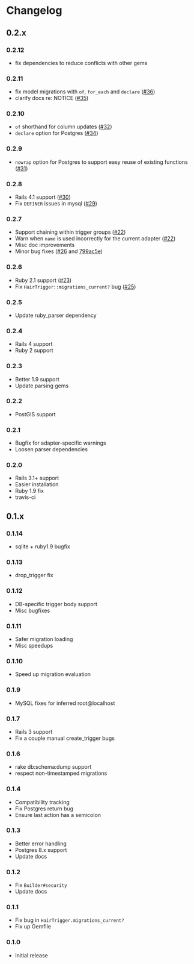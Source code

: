 # Changelog

## 0.2.x

### 0.2.12

* fix dependencies to reduce conflicts with other gems

### 0.2.11

* fix model migrations with `of`, `for_each` and `declare` ([#36](https://github.com/jenseng/hair_trigger/issues/36))
* clarify docs re: NOTICE ([#35](https://github.com/jenseng/hair_trigger/issues/35))

### 0.2.10

* `of` shorthand for column updates ([#32](https://github.com/jenseng/hair_trigger/issues/32))
* `declare` option for Postgres ([#34](https://github.com/jenseng/hair_trigger/issues/34))

### 0.2.9

* `nowrap` option for Postgres to support easy reuse of existing functions ([#31](https://github.com/jenseng/hair_trigger/pull/31))

### 0.2.8

* Rails 4.1 support ([#30](https://github.com/jenseng/hair_trigger/issues/30))
* Fix `DEFINER` issues in mysql ([#29](https://github.com/jenseng/hair_trigger/issues/29))

### 0.2.7

* Support chaining within trigger groups ([#22](https://github.com/jenseng/hair_trigger/issues/22))
* Warn when `name` is used incorrectly for the current adapter ([#22](https://github.com/jenseng/hair_trigger/issues/22))
* Misc doc improvements
* Minor bug fixes ([#26](https://github.com/jenseng/hair_trigger/issues/26) and [799ac5e](https://github.com/jenseng/hair_trigger/commit/799ac5e))

### 0.2.6

* Ruby 2.1 support ([#23](https://github.com/jenseng/hair_trigger/issues/23))
* Fix `HairTrigger::migrations_current?` bug ([#25](https://github.com/jenseng/hair_trigger/issues/25))

### 0.2.5

* Update ruby_parser dependency

### 0.2.4

* Rails 4 support
* Ruby 2 support

### 0.2.3

* Better 1.9 support
* Update parsing gems

### 0.2.2

* PostGIS support

### 0.2.1

* Bugfix for adapter-specific warnings
* Loosen parser dependencies

### 0.2.0

* Rails 3.1+ support
* Easier installation
* Ruby 1.9 fix
* travis-ci

## 0.1.x

### 0.1.14

* sqlite + ruby1.9 bugfix

### 0.1.13

* drop_trigger fix

### 0.1.12

* DB-specific trigger body support
* Misc bugfixes

### 0.1.11

* Safer migration loading
* Misc speedups

### 0.1.10

* Speed up migration evaluation

### 0.1.9

* MySQL fixes for inferred root@localhost

### 0.1.7

* Rails 3 support
* Fix a couple manual create_trigger bugs

### 0.1.6

* rake db:schema:dump support
* respect non-timestamped migrations

### 0.1.4

* Compatibility tracking
* Fix Postgres return bug
* Ensure last action has a semicolon

### 0.1.3

* Better error handling
* Postgres 8.x support
* Update docs

### 0.1.2

* Fix `Builder#security`
* Update docs

### 0.1.1

* Fix bug in `HairTrigger.migrations_current?`
* Fix up Gemfile

### 0.1.0

* Initial release
